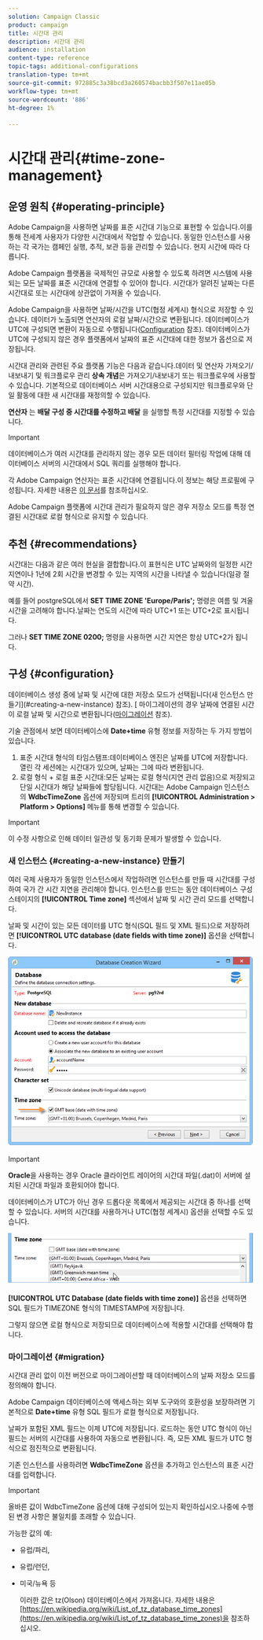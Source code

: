 ```yaml
---
solution: Campaign Classic
product: campaign
title: 시간대 관리
description: 시간대 관리
audience: installation
content-type: reference
topic-tags: additional-configurations
translation-type: tm+mt
source-git-commit: 972885c3a38bcd3a260574bacbb3f507e11ae05b
workflow-type: tm+mt
source-wordcount: '886'
ht-degree: 1%

---
```



# 시간대 관리{#time-zone-management}

## 운영 원칙 {#operating-principle}

Adobe Campaign을 사용하면 날짜를 표준 시간대 기능으로 표현할 수 있습니다.이를 통해 전세계 사용자가 다양한 시간대에서 작업할 수 있습니다. 동일한 인스턴스를 사용하는 각 국가는 캠페인 실행, 추적, 보관 등을 관리할 수 있습니다. 현지 시간에 따라 다릅니다.

Adobe Campaign 플랫폼을 국제적인 규모로 사용할 수 있도록 하려면 시스템에 사용되는 모든 날짜를 표준 시간대에 연결할 수 있어야 합니다. 시간대가 알려진 날짜는 다른 시간대로 또는 시간대에 상관없이 가져올 수 있습니다.

Adobe Campaign을 사용하면 날짜/시간을 UTC(협정 세계시) 형식으로 저장할 수 있습니다. 데이터가 노출되면 연산자의 로컬 날짜/시간으로 변환됩니다. 데이터베이스가 UTC에 구성되면 변환이 자동으로 수행됩니다([Configuration](#configuration) 참조). 데이터베이스가 UTC에 구성되지 않은 경우 플랫폼에서 날짜의 표준 시간대에 대한 정보가 옵션으로 저장됩니다.

시간대 관리와 관련된 주요 플랫폼 기능은 다음과 같습니다.데이터 및 연산자 가져오기/내보내기 및 워크플로우 관리 **상속 개념**&#x200B;은 가져오기/내보내기 또는 워크플로우에 사용할 수 있습니다. 기본적으로 데이터베이스 서버 시간대용으로 구성되지만 워크플로우와 단일 활동에 대한 새 시간대를 재정의할 수 있습니다.

**연산자** 는  **배달 구성 중 시간대를 수정하고 배달** 을 실행할 특정 시간대를 지정할 수 있습니다.

>[!IMPORTANT]
>
>데이터베이스가 여러 시간대를 관리하지 않는 경우 모든 데이터 필터링 작업에 대해 데이터베이스 서버의 시간대에서 SQL 쿼리를 실행해야 합니다.

각 Adobe Campaign 연산자는 표준 시간대에 연결됩니다.이 정보는 해당 프로필에 구성됩니다. 자세한 내용은 [이 문서](../../platform/using/access-management.md)를 참조하십시오.

Adobe Campaign 플랫폼에 시간대 관리가 필요하지 않은 경우 저장소 모드를 특정 연결된 시간대로 로컬 형식으로 유지할 수 있습니다.

## 추천 {#recommendations}

시간대는 다음과 같은 여러 현실을 결합합니다.이 표현식은 UTC 날짜와의 일정한 시간 지연이나 1년에 2회 시간을 변경할 수 있는 지역의 시간을 나타낼 수 있습니다(일광 절약 시간).

예를 들어 postgreSQL에서 **SET TIME ZONE &#39;Europe/Paris&#39;;** 명령은 여름 및 겨울 시간을 고려해야 합니다.날짜는 연도의 시간에 따라 UTC+1 또는 UTC+2로 표시됩니다.

그러나 **SET TIME ZONE 0200;** 명령을 사용하면 시간 지연은 항상 UTC+2가 됩니다.

## 구성 {#configuration}

데이터베이스 생성 중에 날짜 및 시간에 대한 저장소 모드가 선택됩니다(새 인스턴스 만들기](#creating-a-new-instance) 참조). [ 마이그레이션의 경우 날짜에 연결된 시간이 로컬 날짜 및 시간으로 변환됩니다([마이그레이션](#migration) 참조).

기술 관점에서 보면 데이터베이스에 **Date+time** 유형 정보를 저장하는 두 가지 방법이 있습니다.

1. 표준 시간대 형식의 타임스탬프:데이터베이스 엔진은 날짜를 UTC에 저장합니다. 열린 각 세션에는 시간대가 있으며, 날짜는 그에 따라 변환됩니다.
1. 로컬 형식 + 로컬 표준 시간대:모든 날짜는 로컬 형식(지연 관리 없음)으로 저장되고 단일 시간대가 해당 날짜들에 할당됩니다. 시간대는 Adobe Campaign 인스턴스의 **WdbcTimeZone** 옵션에 저장되며 트리의 **[!UICONTROL Administration > Platform > Options]** 메뉴를 통해 변경할 수 있습니다.

>[!IMPORTANT]
>
>이 수정 사항으로 인해 데이터 일관성 및 동기화 문제가 발생할 수 있습니다.

### 새 인스턴스 {#creating-a-new-instance} 만들기

여러 국제 사용자가 동일한 인스턴스에서 작업하려면 인스턴스를 만들 때 시간대를 구성하여 국가 간 시간 지연을 관리해야 합니다. 인스턴스를 만드는 동안 데이터베이스 구성 스테이지의 **[!UICONTROL Time zone]** 섹션에서 날짜 및 시간 관리 모드를 선택합니다.

날짜 및 시간이 있는 모든 데이터를 UTC 형식(SQL 필드 및 XML 필드)으로 저장하려면 **[!UICONTROL UTC database (date fields with time zone)]** 옵션을 선택합니다.

![](assets/install_wz_select_utc_option.png)

>[!IMPORTANT]
>
>**Oracle**&#x200B;을 사용하는 경우 Oracle 클라이언트 레이어의 시간대 파일(.dat)이 서버에 설치된 시간대 파일과 호환되어야 합니다.

데이터베이스가 UTC가 아닌 경우 드롭다운 목록에서 제공되는 시간대 중 하나를 선택할 수 있습니다. 서버의 시간대를 사용하거나 UTC(협정 세계시) 옵션을 선택할 수도 있습니다.

![](assets/install_wz_unselect_utc_option.png)

**[!UICONTROL UTC Database (date fields with time zone)]** 옵션을 선택하면 SQL 필드가 TIMEZONE 형식의 TIMESTAMP에 저장됩니다.

그렇지 않으면 로컬 형식으로 저장되므로 데이터베이스에 적용할 시간대를 선택해야 합니다.

### 마이그레이션 {#migration}

시간대 관리 없이 이전 버전으로 마이그레이션할 때 데이터베이스의 날짜 저장소 모드를 정의해야 합니다.

Adobe Campaign 데이터베이스에 액세스하는 외부 도구와의 호환성을 보장하려면 기본적으로 **Date+time** 유형 SQL 필드가 로컬 형식으로 저장됩니다.

날짜가 포함된 XML 필드는 이제 UTC에 저장됩니다. 로드하는 동안 UTC 형식이 아닌 필드는 서버의 시간대를 사용하여 자동으로 변환됩니다. 즉, 모든 XML 필드가 UTC 형식으로 점진적으로 변환됩니다.

기존 인스턴스를 사용하려면 **WdbcTimeZone** 옵션을 추가하고 인스턴스의 표준 시간대를 입력합니다.

>[!IMPORTANT]
>
>올바른 값이 WdbcTimeZone 옵션에 대해 구성되어 있는지 확인하십시오.나중에 수행된 변경 사항은 불일치를 초래할 수 있습니다.

가능한 값의 예:

* 유럽/파리,
* 유럽/런던,
* 미국/뉴욕 등

   이러한 값은 tz(Olson) 데이터베이스에서 가져옵니다. 자세한 내용은 [https://en.wikipedia.org/wiki/List_of_tz_database_time_zones](https://en.wikipedia.org/wiki/List_of_tz_database_time_zones)을 참조하십시오.

